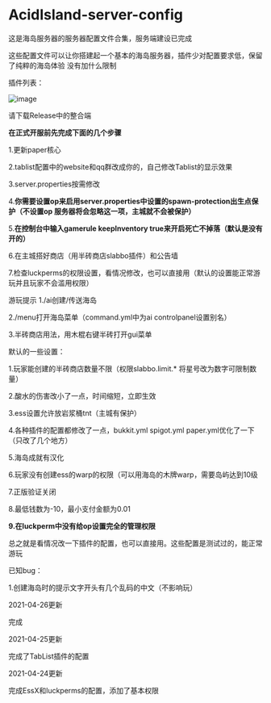 # AcidIsland-server-config
这是海岛服务器的服务器配置文件合集，服务端建设已完成

这些配置文件可以让你搭建起一个基本的海岛服务器，插件少对配置要求低，保留了纯粹的海岛体验
没有加什么限制

插件列表：

![image](https://user-images.githubusercontent.com/25699126/116084468-6aca8e00-a6d0-11eb-812b-e88f2aef9b47.png)

请下载Release中的整合端

**在正式开服前先完成下面的几个步骤**

1.更新paper核心

2.tablist配置中的website和qq群改成你的，自己修改Tablist的显示效果

3.server.properties按需修改

4.**你需要设置op来启用server.properties中设置的spawn-protection出生点保护（不设置op 服务器将会忽略这一项，主城就不会被保护）**

5.**在控制台中输入gamerule keepInventory true来开启死亡不掉落（默认是没有开的）**

6.在主城搭好商店（用半砖商店slabbo插件）和公告墙

7.检查luckperms的权限设置，看情况修改，也可以直接用（默认的设置能正常游玩并且玩家不会滥用权限）

游玩提示
1./ai创建/传送海岛

2./menu打开海岛菜单（command.yml中为ai controlpanel设置别名）

3.半砖商店用法，用木棍右键半砖打开gui菜单

默认的一些设置：

1.玩家能创建的半砖商店数量不限（权限slabbo.limit.*   将星号改为数字可限制数量）

2.酸水的伤害改小了一点，时间缩短，立即生效

3.ess设置允许放岩浆桶tnt（主城有保护）

4.各种插件的配置都修改了一点，bukkit.yml spigot.yml paper.yml优化了一下（只改了几个地方）

5.海岛成就有汉化

6.玩家没有创建ess的warp的权限（可以用海岛的木牌warp，需要岛屿达到10级

7.正版验证关闭

8.最低钱数为-10，最小支付金额为0.01

**9.在luckperm中没有给op设置完全的管理权限**

总之就是看情况改一下插件的配置，也可以直接用。这些配置是测试过的，能正常游玩

已知bug：

1.创建海岛时的提示文字开头有几个乱码的中文（不影响玩）


2021-04-26更新

完成

2021-04-25更新

完成了TabList插件的配置

2021-04-24更新

完成EssX和luckperms的配置，添加了基本权限

